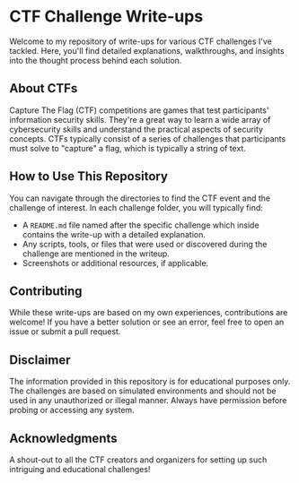 # CTF Challenge Write-ups

Welcome to my repository of write-ups for various CTF challenges I've tackled. Here, you'll find detailed explanations, walkthroughs, and insights into the thought process behind each solution.

## About CTFs

Capture The Flag (CTF) competitions are games that test participants' information security skills. They're a great way to learn a wide array of cybersecurity skills and understand the practical aspects of security concepts. CTFs typically consist of a series of challenges that participants must solve to "capture" a flag, which is typically a string of text.

## How to Use This Repository

You can navigate through the directories to find the CTF event and the challenge of interest. In each challenge folder, you will typically find:

- A `README.md` file named after the specific challenge which inside contains the write-up with a detailed explanation.
- Any scripts, tools, or files that were used or discovered during the challenge are mentioned in the writeup.
- Screenshots or additional resources, if applicable.

## Contributing

While these write-ups are based on my own experiences, contributions are welcome! If you have a better solution or see an error, feel free to open an issue or submit a pull request.

## Disclaimer

The information provided in this repository is for educational purposes only. The challenges are based on simulated environments and should not be used in any unauthorized or illegal manner. Always have permission before probing or accessing any system.

## Acknowledgments

A shout-out to all the CTF creators and organizers for setting up such intriguing and educational challenges!

